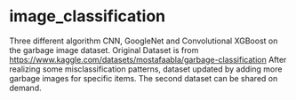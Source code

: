 # image_classification
Three different algorithm CNN, GoogleNet and Convolutional XGBoost on the garbage image dataset. 
Original Dataset is from https://www.kaggle.com/datasets/mostafaabla/garbage-classification
After realizing some misclassification patterns, dataset updated by adding more garbage images for specific items. The second dataset can be shared on demand.
